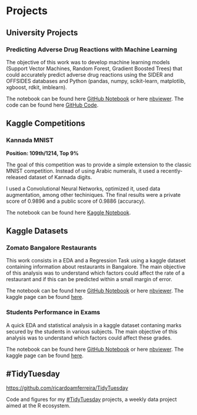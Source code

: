 # Projects


## University Projects

### Predicting Adverse Drug Reactions with Machine Learning

The objective of this work was to develop machine learning models (Support Vector Machines, Random Forest, Gradient Boosted Trees) that could accurately predict adverse drug reactions using the SIDER and OFFSIDES databases and Python (pandas, numpy, scikit-learn, matplotlib, xgboost, rdkit, imblearn). 

The notebook can be found here [GitHub Notebook](https://github.com/ricardoamferreira/Predicting-Adverse-Drug-Reactions-with-Machine-Learning/blob/master/Predicting%20Adverse%20Drug%20Reactions%20With%20Machine%20Learning.ipynb) or here [nbviewer](https://nbviewer.jupyter.org/github/ricardoamferreira/Predicting-Adverse-Drug-Reactions-with-Machine-Learning/blob/master/Predicting%20Adverse%20Drug%20Reactions%20With%20Machine%20Learning.ipynb). The code can be found here [GitHub Code](https://github.com/ricardoamferreira/Predicting-Adverse-Drug-Reactions-with-Machine-Learning).


## Kaggle Competitions

### Kannada MNIST

**Position: 109th/1214, Top 9%**

The goal of this competition was to provide a simple extension to the classic MNIST competition. Instead of using Arabic numerals, it used a recently-released dataset of Kannada digits. 

I used a Convolutional Neural Networks, optimized it, used data augmentation, among other techiniques. The final results were a private score of 0.9896 and a public score of 0.9886 (accuracy).

The notebook can be found here [Kaggle Notebook](https://www.kaggle.com/ricardoamferreira/tf-keras-cnn-with-kannada-mnist-top-9).


## Kaggle Datasets


### Zomato Bangalore Restaurants

This work consists in a EDA and a Regression Task using a kaggle dataset containing information about restaurants in Bangalore. The main objective of this analysis was to understand which factors could affect the rate of a restaurant and if this can be predicted within a small margin of error.

The notebook can be found here [GitHub Notebook](https://github.com/ricardoamferreira/ricardoamferreira.github.io/blob/master/Notebooks/Zomato_Bangalore_Restaurants.ipynb) or here [nbviewer](https://nbviewer.jupyter.org/github/ricardoamferreira/ricardoamferreira.github.io/blob/master/Notebooks/Zomato_Bangalore_Restaurants.ipynb). The kaggle page can be found [here](https://www.kaggle.com/himanshupoddar/zomato-bangalore-restaurants).

### Students Performance in Exams

A quick EDA and statistical analysis in a kaggle dataset contaning marks secured by the students in various subjects. The main objective of this analysis was to understand which factors could affect these grades. 


The notebook can be found here [GitHub Notebook](https://github.com/ricardoamferreira/ricardoferreira.github.io/blob/master/Notebooks/students-performance-in-exams-quick-eda.ipynb) or here [nbviewer](https://nbviewer.jupyter.org/github/ricardoamferreira/ricardoamferreira.github.io/blob/master/Notebooks/students-performance-in-exams-quick-eda.ipynb). The kaggle page can be found [here](https://www.kaggle.com/spscientist/students-performance-in-exams).


## \#TidyTuesday

https://github.com/ricardoamferreira/TidyTuesday

Code and figures for my [\#TidyTuesday](https://github.com/rfordatascience/tidytuesday) projects, a weekly data project aimed at the R ecosystem.


